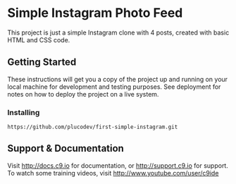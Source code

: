   # Simple Instagram Photo Feed

This project is just a simple Instagram clone with 4 posts, created with basic HTML and CSS code.

## Getting Started

These instructions will get you a copy of the project up and running on your local machine for development and testing purposes. 
See deployment for notes on how to deploy the project on a live system.

### Installing

```
https://github.com/plucodev/first-simple-instagram.git
```


## Support & Documentation

Visit http://docs.c9.io for documentation, or http://support.c9.io for support.
To watch some training videos, visit http://www.youtube.com/user/c9ide
